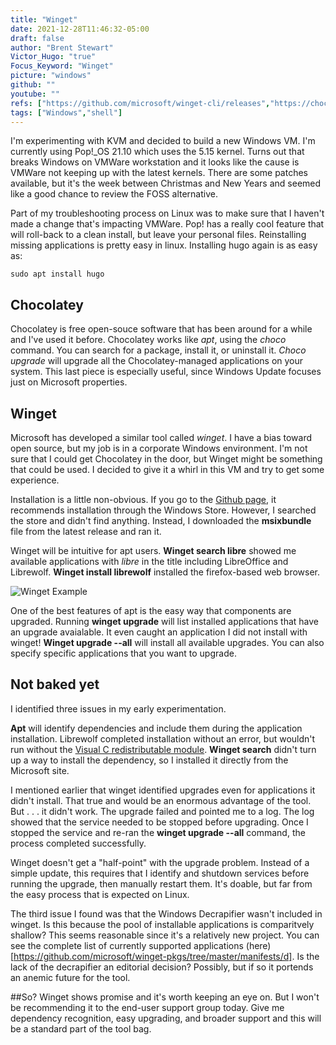 ```yaml
---
title: "Winget"
date: 2021-12-28T11:46:32-05:00
draft: false
author: "Brent Stewart"
Victor_Hugo: "true"
Focus_Keyword: "Winget"
picture: "windows"
github: ""
youtube: ""
refs: ["https://github.com/microsoft/winget-cli/releases","https://chocolatey.org","https://github.com/microsoft/winget-pkgs/tree/master/manifests/"]
tags: ["Windows","shell"]
---
```

I'm experimenting with KVM and decided to build a new Windows VM.  I'm currently using Pop!_OS 21.10 which uses the 5.15 kernel.  Turns out that breaks Windows on VMWare workstation and it looks like the cause is VMWare not keeping up with the latest kernels.  There are some patches available, but it's the week between Christmas and New Years and seemed like a good chance to review the FOSS alternative.

Part of my troubleshooting process on Linux was to make sure that I haven't made a change that's impacting VMWare.  Pop! has a really cool feature that will roll-back to a clean install, but leave your personal files.  Reinstalling missing applications is pretty easy in linux.  Installing hugo again is as easy as:

    sudo apt install hugo

## Chocolatey
Chocolatey is free open-souce software that has been around for a while and I've used it before.  Chocolatey works like _apt_, using the _choco_ command.  You can search for a package, install it, or uninstall it. _Choco upgrade_ will upgrade all the Chocolatey-managed applications on your system.  This last piece is especially useful, since Windows Update focuses just on Microsoft properties.

## Winget
Microsoft has developed a similar tool called _winget_.  I have a bias toward open source, but my job is in a corporate Windows environment.  I'm not sure that I could get Chocolatey in the door, but Winget might be something that could be used.  I decided to give it a whirl in this VM and try to get some experience.

Installation is a little non-obvious.  If you go to the [Github page](https://github.com/microsoft/winget-cli/), it recommends installation through the Windows Store.  However, I searched the store and didn't find anything.  Instead, I downloaded the __msixbundle__ file from the latest release and ran it.

Winget will be intuitive for apt users.  __Winget search libre__ showed me available applications with _libre_ in the title including LibreOffice and Librewolf.  __Winget install librewolf__ installed the firefox-based web browser.

![Winget Example](/211228_Winget.png)

One of the best features of apt is the easy way that components are upgraded.  Running __winget upgrade__ will list installed applications that have an upgrade avaialable.  It even caught an application I did not install with winget!  __Winget upgrade --all__ will install all available upgrades.  You can also specify specific applications that you want to upgrade.

## Not baked yet

I identified three issues in my early experimentation.

__Apt__ will identify dependencies and include them during the application installation.  Librewolf completed installation without an error, but wouldn't run without the [Visual C redistributable module](https://docs.microsoft.com/en-us/cpp/windows/latest-supported-vc-redist?view=msvc-170).  __Winget search__ didn't turn up a way to install the dependency, so I installed it directly from the Microsoft site. 

I mentioned earlier that winget identified upgrades even for applications it didn't install.  That true and would be an enormous advantage of the tool.  But . . . it didn't work.  The upgrade failed and pointed me to a log.  The log showed that the service needed to be stopped before upgrading.  Once I stopped the service and re-ran the __winget upgrade --all__ command, the process completed successfully.

Winget doesn't get a "half-point" with the upgrade problem.  Instead of a simple update, this requires that I identify and shutdown services before running the upgrade, then manually restart them.  It's doable, but far from the easy process that is expected on Linux.

The third issue I found was that the Windows Decrapifier wasn't included in winget.  Is this because the pool of installable applications is comparitvely shallow?  This seems reasonable since it's a relatively new project.  You can see the complete list of currently supported applications (here)[https://github.com/microsoft/winget-pkgs/tree/master/manifests/d].  Is the lack of the decrapifier an editorial decision?  Possibly, but if so it portends an anemic future for the tool.

##So?
Winget shows promise and it's worth keeping an eye on.  But I won't be recommending it to the end-user support group today.  Give me dependency recognition, easy upgrading, and broader support and this will be a standard part of the tool bag.